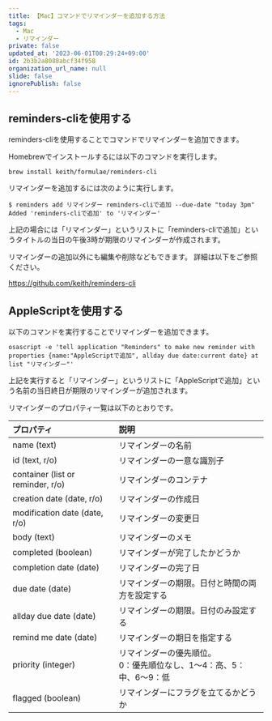 ```yaml
---
title: 【Mac】コマンドでリマインダーを追加する方法
tags:
  - Mac
  - リマインダー
private: false
updated_at: '2023-06-01T00:29:24+09:00'
id: 2b3b2a8088abcf34f958
organization_url_name: null
slide: false
ignorePublish: false
---
```

## reminders-cliを使用する

reminders-cliを使用することでコマンドでリマインダーを追加できます。

Homebrewでインストールするには以下のコマンドを実行します。

```terminal
brew install keith/formulae/reminders-cli
```

リマインダーを追加するには次のように実行します。

```terminal
$ reminders add リマインダー reminders-cliで追加 --due-date "today 3pm"
Added 'reminders-cliで追加' to 'リマインダー'
```

上記の場合には「リマインダー」というリストに「reminders-cliで追加」というタイトルの当日の午後3時が期限のリマインダーが作成されます。

リマインダーの追加以外にも編集や削除などもできます。
詳細は以下をご参照ください。

https://github.com/keith/reminders-cli


## AppleScriptを使用する

以下のコマンドを実行することでリマインダーを追加できます。

```terminal
osascript -e 'tell application "Reminders" to make new reminder with properties {name:"AppleScriptで追加", allday due date:current date} at list "リマインダー"'
```

上記を実行すると「リマインダー」というリストに「AppleScriptで追加」という名前の当日終日が期限のリマインダーが追加されます。

リマインダーのプロパティ一覧は以下のとおりです。

| プロパティ | 説明 |
|:-|:-|
| name (text)  |リマインダーの名前 |
| id (text, r/o)  |  リマインダーの一意な識別子 |
| container (list or reminder, r/o)  |  リマインダーのコンテナ |
| creation date (date, r/o)  | リマインダーの作成日  |
| modification date (date, r/o)  |  リマインダーの変更日 |
| body (text)  |  リマインダーのメモ |
| completed (boolean)  |  リマインダーが完了したかどうか |
|  completion date (date) | リマインダーの完了日  |
| due date (date)   | リマインダーの期限。日付と時間の両方を設定する  |
| allday due date (date)  |  リマインダーの期限。日付のみ設定する |
| remind me date (date) | リマインダーの期日を指定する |
| priority (integer)  | リマインダーの優先順位。<br>0：優先順位なし、1〜4：高、5：中、6〜9：低 |
| flagged (boolean) |リマインダーにフラグを立てるかどうか |
